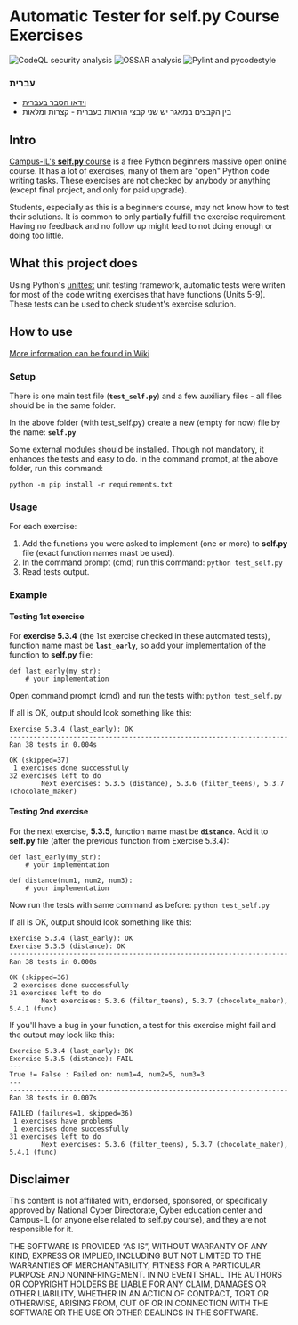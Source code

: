 # Automatic Tester for self.py Course Exercises

![CodeQL security analysis](https://github.com/izmirli/self.py_tester/workflows/CodeQL/badge.svg)
![OSSAR analysis](https://github.com/izmirli/self.py_tester/workflows/OSSAR/badge.svg)
![Pylint and pycodestyle](https://github.com/izmirli/self.py_tester/workflows/Pylint%20and%20pycodestyle/badge.svg)

### עברית

* [וידאו הסבר בעברית](https://youtu.be/9SKrh55OcT8)
* בין הקבצים במאגר יש שני קבצי הוראות בעברית - קצרות ומלאות

## Intro
[Campus-IL's **self.py** course](https://campus.gov.il/course/course-v1-cs-gov_cs_selfpy101/) is a free Python beginners massive open online course. It has a lot of exercises, many of them are "open" Python code writing tasks. These exercises are not checked by anybody or anything (except final project, and only for paid upgrade). 

Students, especially as this is a beginners course, may not know how to test their solutions. It is common to only partially fulfill the exercise requirement. Having no feedback and no follow up might lead to not doing enough or doing too little.

## What this project does
Using Python's [unittest](https://docs.python.org/3/library/unittest.html) unit testing framework, automatic tests were writen for most of the code writing exercises that have functions (Units 5-9). These tests can be used to check student's exercise solution.

## How to use
[More information can be found in Wiki](https://github.com/izmirli/self.py_tester/wiki/Usage)

### Setup

There is one main test file (**`test_self.py`**) and a few auxiliary files - all files should be in the same folder.

In the above folder (with test_self.py) create a new (empty for now) file by the name: **`self.py`**

Some external modules should be installed. Though not mandatory, it enhances the tests and easy to do. 
In the command prompt, at the above folder, run this command:

```python -m pip install -r requirements.txt```

### Usage

For each exercise:
1. Add the functions you were asked to implement (one or more) to **self.py** file (exact function names mast be used).
2. In the command prompt (cmd) run this command:
`python test_self.py`
3. Read tests output.

### Example

#### Testing 1st exercise

For **exercise 5.3.4** (the 1st exercise checked in these automated tests), function name mast be **`last_early`**, so add your implementation of the function to **self.py** file:
```
def last_early(my_str):
    # your implementation
```
Open command prompt (cmd) and run the tests with: `python test_self.py`

If all is OK, output should look something like this:
```
Exercise 5.3.4 (last_early): OK
----------------------------------------------------------------------
Ran 38 tests in 0.004s

OK (skipped=37)
 1 exercises done successfully
32 exercises left to do
        Next exercises: 5.3.5 (distance), 5.3.6 (filter_teens), 5.3.7 (chocolate_maker)
```

#### Testing 2nd exercise

For the next exercise, **5.3.5**, function name mast be **`distance`**. Add it to **self.py** file (after the previous function from Exercise 5.3.4):
```
def last_early(my_str):
    # your implementation
    
def distance(num1, num2, num3):
    # your implementation
```
Now run the tests with same command as before: `python test_self.py`

If all is OK, output should look something like this:
```
Exercise 5.3.4 (last_early): OK
Exercise 5.3.5 (distance): OK
----------------------------------------------------------------------
Ran 38 tests in 0.000s

OK (skipped=36)
 2 exercises done successfully
31 exercises left to do
        Next exercises: 5.3.6 (filter_teens), 5.3.7 (chocolate_maker), 5.4.1 (func)

```
If you'll have a bug in your function, a test for this exercise might fail and the output may look like this:
```
Exercise 5.3.4 (last_early): OK
Exercise 5.3.5 (distance): FAIL
---
True != False : Failed on: num1=4, num2=5, num3=3
---
----------------------------------------------------------------------
Ran 38 tests in 0.007s

FAILED (failures=1, skipped=36)
 1 exercises have problems
 1 exercises done successfully
31 exercises left to do
        Next exercises: 5.3.6 (filter_teens), 5.3.7 (chocolate_maker), 5.4.1 (func)
```

## Disclaimer
This content is not affiliated with, endorsed, sponsored, or specifically approved by National Cyber Directorate, Cyber education center and Campus-IL (or anyone else related to self.py course), and they are not responsible for it.

THE SOFTWARE IS PROVIDED “AS IS”, WITHOUT WARRANTY OF ANY KIND, EXPRESS OR IMPLIED, INCLUDING BUT NOT LIMITED TO THE WARRANTIES OF MERCHANTABILITY, FITNESS FOR A PARTICULAR PURPOSE AND NONINFRINGEMENT. IN NO EVENT SHALL THE AUTHORS OR COPYRIGHT HOLDERS BE LIABLE FOR ANY CLAIM, DAMAGES OR OTHER LIABILITY, WHETHER IN AN ACTION OF CONTRACT, TORT OR OTHERWISE, ARISING FROM, OUT OF OR IN CONNECTION WITH THE SOFTWARE OR THE USE OR OTHER DEALINGS IN THE SOFTWARE.
